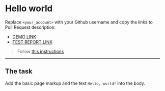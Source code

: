 # Hello world
Replace `<your_account>` with your Github username and copy the links to Pull Request description:
- [DEMO LINK](https://<Oleksandr-liakhov>.github.io/layout_hello-world/)
- [TEST REPORT LINK](https://<Oleksandr-liakhov>.github.io/layout_hello-world/report/html_report/)

> Follow [this instructions](https://mate-academy.github.io/layout_task-guideline/#how-to-solve-the-layout-tasks-on-github)
___

## The task 
Add the basic page markup and the text `Hello, world!` into the body.
